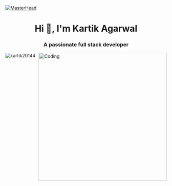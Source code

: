 [![MasterHead](https://media1.giphy.com/headers/GitHub/w8ZJLtJbmuph.gif)](https://kartik20144.github.io/my_portfolio/)
<h1 align="center">Hi 👋, I'm Kartik Agarwal</h1>
<h3 align="center">A passionate full stack developer</h3>
<img align="right" alt="Coding" width="400" src="https://user-images.githubusercontent.com/55389276/140866485-8fb1c876-9a8f-4d6a-98dc-08c4981eaf70.gif">
<p align="left"> <img src="https://komarev.com/ghpvc/?username=kartik20144&label=Profile%20views&color=0e75b6&style=flat" alt="kartik20144" /> </p>
